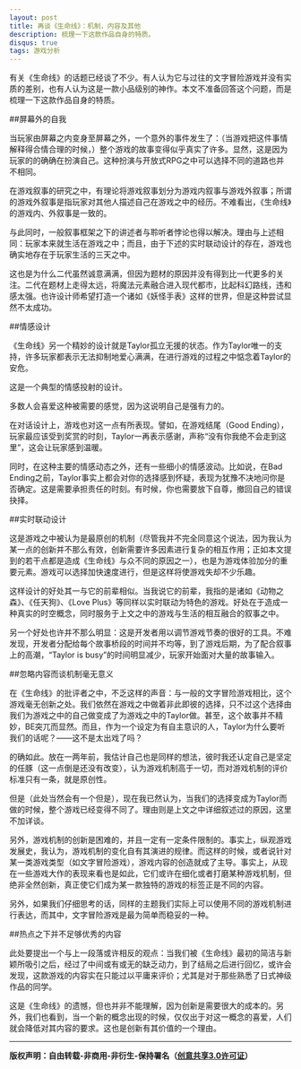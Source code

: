 ```yaml
---
layout: post
title: 再谈《生命线》：机制，内容及其他
description: 梳理一下这款作品自身的特质。
disqus: true
tags: 游戏分析
---
```

有关《生命线》的话题已经谈了不少。有人认为它与过往的文字冒险游戏并没有实质的差别，也有人认为这是一款小品级别的神作。本文不准备回答这个问题，而是梳理一下这款作品自身的特质。

##屏幕外的自我

当玩家由屏幕之内变身至屏幕之外，一个意外的事件发生了：（当游戏把这件事情解释得合情合理的时候，）整个游戏的故事变得似乎真实了许多。显然，这是因为玩家的的确确在扮演自己。这种扮演与开放式RPG之中可以选择不同的道路也并不相同。

在游戏叙事的研究之中，有理论将游戏叙事划分为游戏内叙事与游戏外叙事；所谓的游戏外叙事是指玩家对其他人描述自己在游戏之中的经历。不难看出，《生命线》的游戏内、外叙事是一致的。

与此同时，一般叙事框架之下的讲述者与聆听者悖论也得以解决。理由与上述相同：玩家本来就生活在游戏之中；而且，由于下述的实时联动设计的存在，游戏也确实地存在于玩家生活的三天之中。

这也是为什么二代虽然诚意满满，但因为题材的原因并没有得到比一代更多的关注。二代在题材上走得太远，将魔法元素融合进入现代都市，比起科幻路线，违和感太强。也许设计师希望打造一个诸如《妖怪手表》这样的世界，但是这种尝试显然不太成功。

##情感设计

《生命线》另一个精妙的设计就是Taylor孤立无援的状态。作为Taylor唯一的支持，许多玩家都表示无法抑制地爱心满满，在进行游戏的过程之中惦念着Taylor的安危。

这是一个典型的情感投射的设计。

多数人会喜爱这种被需要的感觉，因为这说明自己是强有力的。

在对话设计上，游戏也对这一点有所表现。譬如，在游戏结尾（Good Ending），玩家最应该受到奖赏的时刻，Taylor一再表示感谢，声称“没有你我绝不会走到这里”，这会让玩家感到温暖。

同时，在这种主要的情感动态之外，还有一些细小的情感波动。比如说，在Bad Ending之前，Taylor事实上都会对你的选择感到怀疑，表现为犹豫不决地问你是否确定。这是需要承担责任的时刻。有时候，你也需要放下自尊，撤回自己的错误抉择。

##实时联动设计

这是游戏之中被认为是最原创的机制（尽管我并不完全同意这个说法，因为我认为某一点的创新并不那么有效，创新需要许多因素进行复杂的相互作用；正如本文提到的若干点都是造成《生命线》与众不同的原因之一），也是为游戏体验加分的重要元素。游戏可以选择加快速度进行，但是这样将使游戏失却不少乐趣。

这样设计的好处其一与它的前辈相似。当我说它的前辈，我指的是诸如《动物之森》、《任天狗》、《Love Plus》等同样以实时联动为特色的游戏。好处在于造成一种真实的时空概念，同时服务于上文之中的游戏与生活的相互融合的叙事之中。

另一个好处也许并不那么明显：这是开发者用以调节游戏节奏的很好的工具。不难发现，开发者分配给每个故事桥段的时间并不均等，到了游戏后期，为了配合叙事上的高潮，“Taylor is busy”的时间明显减少，玩家开始面对大量的故事输入。

##忽略内容而谈机制毫无意义

在《生命线》的批评者之中，不乏这样的声音：与一般的文字冒险游戏相比，这个游戏毫无创新之处。我们依然在游戏之中做着非此即彼的选择，只不过这个选择由我们为游戏之中的自己做变成了为游戏之中的Taylor做。甚至，这个故事并不精妙，BE突兀而显然。而且，作为一个设定为有自主意识的人，Taylor为什么要听我们的话呢？——这不是太出戏了吗？

的确如此。放在一两年前，我估计自己也是同样的想法，彼时我还认定自己是坚定的任豚（这一点倒是还没有改变），认为游戏机制高于一切，而对游戏机制的评价标准只有一条，就是原创性。

但是（此处当然会有一个但是），现在我已然认为，当我们的选择变成为Taylor而做的时候，整个游戏已经变得不同了。理由则是上文之中详细叙述过的原因，这里不加详谈。

另外，游戏机制的创新是困难的，并且一定有一定条件限制的。事实上，纵观游戏发展史，我认为，游戏机制的变化自有其演进的规律。而这样的时候，或者说针对某一类游戏类型（如文字冒险游戏），游戏内容的创造就成了主导。事实上，从现在一些游戏大作的表现来看也是如此，它们或许在细化或者打磨某种游戏机制，但绝非全然创新，真正使它们成为某一款独特的游戏的标签正是不同的内容。

另外，如果我们仔细思考的话，同样的主题我们实际上可以使用不同的游戏机制进行表达，而其中，文字冒险游戏是最为简单而稳妥的一种。

##热点之下并不足够优秀的内容

此处要提出一个与上一段落或许相反的观点：当我们被《生命线》最初的简洁与新颖所吸引之后，经过了中间或有或无的缺乏动力，到了结局之后进行回忆，或许会发现，这款游戏的内容实在只能过以平庸来评价；尤其是对于那些熟悉了日式神级作品的同学。

这是《生命线》的遗憾，但也并非不能理解，因为创新是需要很大的成本的。另外，我们也看到，当一个新的概念出现的时候，仅仅出于对这一概念的喜爱，人们就会降低对其内容的要求。这也是创新有其价值的一个理由。

---
**版权声明：自由转载-非商用-非衍生-保持署名（[创意共享3.0许可证](https://creativecommons.org/licenses/by-nc-nd/3.0/deed.zh)）**